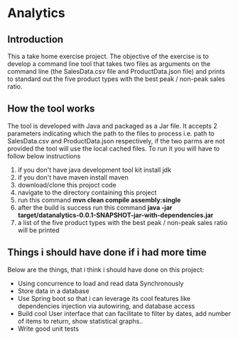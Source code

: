 # Analytics
## Introduction
This a take home exercise project. The objective of the exercise is to develop a command line tool that takes two files as 
arguments on the command line (the SalesData.csv file and ProductData.json file) 
and prints to standard out the five product types with the best peak / non-peak sales ratio.

## How the tool works

The tool is developed with Java and packaged as a Jar file. It accepts 2 parameters indicating which the path to the files to 
process i.e. path to SalesData.csv and ProductData.json respectively, if the two parms are not provided the tool will use the local cached files. 
To run it you will have to follow below instructions
  <ol>
    <li> if you don't have java development tool kit install jdk </li>
    <li> if you don't have maven install maven</li>
    <li> download/clone this projoct code</li>
    <li> navigate to the directory containing this project</li>
    <li> run this command <b>mvn clean compile assembly:single</b></li>
    <li> after the build is success run this command <b>java -jar target/datanalytics-0.0.1-SNAPSHOT-jar-with-dependencies.jar</b></li>
    <li> a list of the five product types with the best peak / non-peak sales ratio will be printed</li>
  </ol>

## Things i should have done if i had more time

Below are the things, that i think i should have done on this project:
<ul>
  <li> Using concurrence to load and read data Synchronously</li>
  <li> Store data in a database</li>
  <li> Use Spring boot so that i can leverage its cool features like dependencies injection via autowiring, and database access</li>
  <li> Build cool User interface that can facilitate to filter by dates, add number of items to return, show statistical graphs..</li>
  <li> Write good unit tests</li>
</ul>
